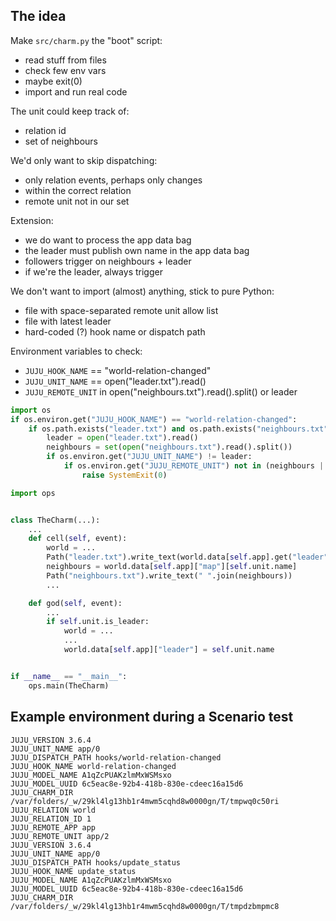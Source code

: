 ## The idea

Make `src/charm.py` the "boot" script:
- read stuff from files
- check few env vars
- maybe exit(0)
- import and run real code

The unit could keep track of:
- relation id
- set of neighbours

We'd only want to skip dispatching:
- only relation events, perhaps only changes
- within the correct relation
- remote unit not in our set

Extension:
- we do want to process the app data bag
- the leader must publish own name in the app data bag
- followers trigger on neighbours + leader
- if we're the leader, always trigger

We don't want to import (almost) anything, stick to pure Python:
- file with space-separated remote unit allow list
- file with latest leader
- hard-coded (?) hook name or dispatch path

Environment variables to check:
- `JUJU_HOOK_NAME` == "world-relation-changed"
- `JUJU_UNIT_NAME` == open("leader.txt").read()
- `JUJU_REMOTE_UNIT` in open("neighbours.txt").read().split() or leader

```py
import os
if os.environ.get("JUJU_HOOK_NAME") == "world-relation-changed":
    if os.path.exists("leader.txt") and os.path.exists("neighbours.txt"):
        leader = open("leader.txt").read()
        neighbours = set(open("neighbours.txt").read().split())
        if os.environ.get("JUJU_UNIT_NAME") != leader:
            if os.environ.get("JUJU_REMOTE_UNIT") not in (neighbours | {leader}):
                raise SystemExit(0)

import ops


class TheCharm(...):
    ...
    def cell(self, event):
        world = ...
        Path("leader.txt").write_text(world.data[self.app].get("leader", ""))
        neighbours = world.data[self.app]["map"][self.unit.name]
        Path("neighbours.txt").write_text(" ".join(neighbours))
        ...

    def god(self, event):
        ...
        if self.unit.is_leader: 
            world = ...
            ...
            world.data[self.app]["leader"] = self.unit.name


if __name__ == "__main__":
    ops.main(TheCharm)
```

## Example environment during a Scenario test

```
JUJU_VERSION 3.6.4
JUJU_UNIT_NAME app/0
JUJU_DISPATCH_PATH hooks/world-relation-changed
JUJU_HOOK_NAME world-relation-changed
JUJU_MODEL_NAME A1qZcPUAKzlmMxWSMsxo
JUJU_MODEL_UUID 6c5eac8e-92b4-418b-830e-cdeec16a15d6
JUJU_CHARM_DIR /var/folders/_w/29kl4lg13hb1r4mwm5cqhd8w0000gn/T/tmpwq0c50ri
JUJU_RELATION world
JUJU_RELATION_ID 1
JUJU_REMOTE_APP app
JUJU_REMOTE_UNIT app/2
JUJU_VERSION 3.6.4
JUJU_UNIT_NAME app/0
JUJU_DISPATCH_PATH hooks/update_status
JUJU_HOOK_NAME update_status
JUJU_MODEL_NAME A1qZcPUAKzlmMxWSMsxo
JUJU_MODEL_UUID 6c5eac8e-92b4-418b-830e-cdeec16a15d6
JUJU_CHARM_DIR /var/folders/_w/29kl4lg13hb1r4mwm5cqhd8w0000gn/T/tmpdzbmpmc8
```
